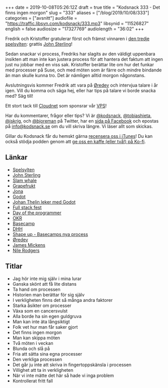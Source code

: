 +++
date = 2019-10-08T05:26:12Z
draft = true
title = "Kodsnack 333 - Det finns ingen morgon"
slug = "333"
aliases = ["/blog/2019/10/08/333"]
categories = ["avsnitt"]
audiofile = "https://traffic.libsyn.com/kodsnack/333.mp3"
libsynid = "11526827"
english = false
audiosize = "17327769"
audiolength = "36:02"
+++

Fredrik och Kristoffer gratulerar först och främst vinnaren i [den tredje spelsylten](https://itch.io/jam/spelsylt3): grattis [John Sterling](https://twitter.com/johnste_)!

Sedan snackar vi process, Fredriks har slagits av den väldigt uppenbara insikten att man inte kan justera process för att hantera det faktum att ingen just nu jobbar med en viss sak. Kristoffer berättar lite om hur det funkar med processer på Suse, och med möten som är färre och mindre bindande än man skulle kunna tro. Det är nämligen alltid morgon någonstans.

Avslutningsvis kommer Fredrik att vara på [Øredev](https://oredev.org/) och intervjua talare i år igen. Vill du komma och säga hej, eller har tips på talare vi borde snacka med? Säg till!

Ett stort tack till [Cloudnet](http://www.cloudnet.se) som sponsrar vår [VPS](http://en.wikipedia.org/wiki/Virtual_private_server)!

Har du kommentarer, frågor eller tips? Vi är [@kodsnack](https://www.twitter.com/kodsnack), [@tobiashieta](https://www.twitter.com/tobiashieta), [@iskrig](https://www.twitter.com/iskrig), och [@bjoreman](https://www.twitter.com/bjoreman) på Twitter, har en [sida på Facebook](https://www.facebook.com/kodsnack) och epostas på [info@kodsnack.se](mailto:info@kodsnack.se) om du vill skriva längre. Vi läser allt som skickas.

Gillar du Kodsnack får du hemskt gärna [recensera oss i iTunes](http://itunes.apple.com/se/podcast/kodsnack/id561631498?l=en)! Du kan också stödja podden genom att <a href="https://ko-fi.com/kodsnack" rel="payment">ge oss en kaffe (eller två!) på Ko-fi</a>.

## Länkar ##
* [Spelsylten](https://itch.io/jam/spelsylt3)
* [John Sterling](https://twitter.com/johnste_)
* [Slam whale](https://rymdpasta.itch.io/slam-whale)
* [Grapefrukt](https://twitter.com/grapefrukt)
* [Jona](https://twitter.com/saikyun)
* [Godot](https://en.wikipedia.org/wiki/Godot_%28game_engine%29)
* [Johan Thelin leker med Godot](https://twitter.com/e8johan/status/1179112589797789697?s=20)
* [Full stack fest](https://2019.fullstackfest.com/)
* [Day of the programmer](https://dayoftheprogrammer.se/)
* [OKR](https://en.wikipedia.org/wiki/OKR)
* [Basecamp](https://en.wikipedia.org/wiki/Basecamp_%28company%29)
* [DHH](https://en.wikipedia.org/wiki/David_Heinemeier_Hansson)
* [Shape up - Basecamps nya process](https://basecamp.com/shapeup)
* [Øredev](https://oredev.org/)
* [James Mickens](https://mickens.seas.harvard.edu/wisdom-james-mickens)
* [Nile Rodgers](https://en.wikipedia.org/wiki/Nile_Rodgers)

## Titlar ##
* Jag hör inte mig själv i mina lurar
* Ganska skönt att få lite distans
* Ta hand om processen
* Historien man berättar för sig själv
* I verkligheten finns det så många andra faktorer
* Starka åsikter om processer
* Växa som en cancersvulst
* Alla borde ha sin egen guldgruva
* Man kan inte äta långsiktigt
* Folk vet hur man får saker gjort
* Det finns ingen morgon
* Man kan skippa möten
* Två möten i veckan
* Blunda och slå på
* Fria att sätta sina egna processer
* Den verkliga processen
* Det går ju inte att skriva in fingertoppskänsla i processen
* Villighet att ta in verkligheten
* När vi inte mätte det här så hade vi inga problem
* Kontrollerat fritt fall